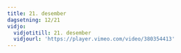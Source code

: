 ```yaml
---
title: 21. desember
dagsetning: 12/21
vidjo:
  vidjotitill: 21. desember
  vidjourl: 'https://player.vimeo.com/video/380354413'
---
```


